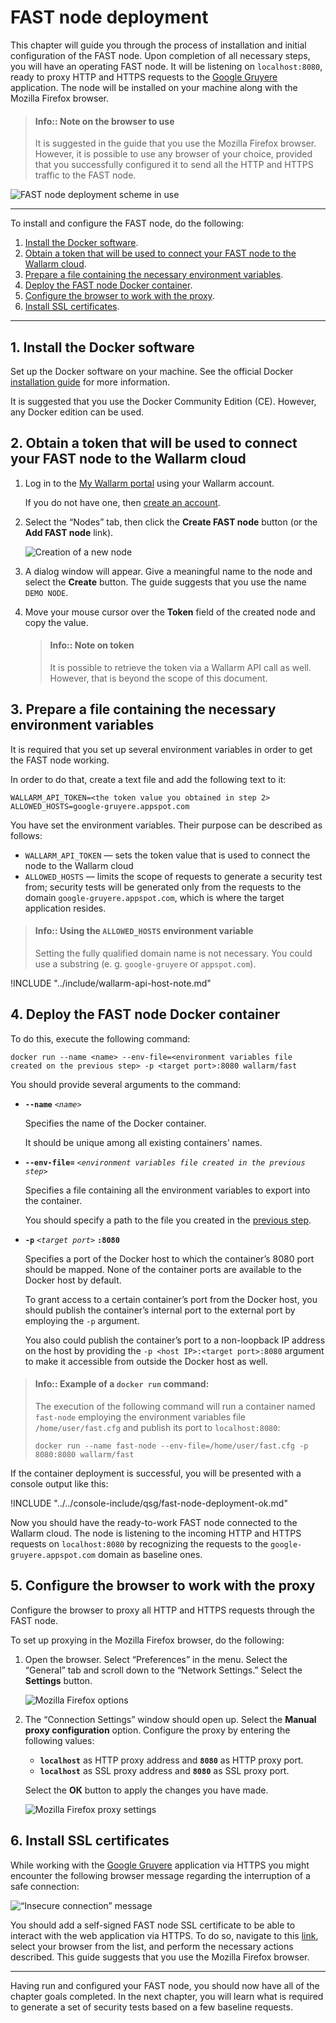 [img-qsg-deployment-scheme]:    ../../images/qsg/en/deployment/5-qsg-fast-inst-scheme.png
[img-fast-create-node]:         ../../images/qsg/common/deployment/6-qsg-fast-inst-create-node.png   
[img-firefox-options]:          ../../images/qsg/common/deployment/9-qsg-fast-inst-ff-options-window.png
[img-firefox-proxy-options]:    ../../images/qsg/common/deployment/10-qsg-fast-inst-ff-proxy-options.png
[img-insecure-connection]:      ../../images/qsg/common/deployment/11-qsg-fast-inst-untrusted-cert.png

[link-https-google-gruyere]:    https://google-gruyere.appspot.com
[link-docker-docs]:             https://docs.docker.com/
[link-wl-fast-trial]:           https://fast.wallarm.com/signup
[link-wl-console]:              https://us1.my.wallarm.com
[link-ssl-installation]:        ../ssl/intro.md

[wl-cloud-list]:    ../CLOUD-LIST.md
      
[anchor1]:  #1--install-the-docker-software              
[anchor2]:  #2--obtain-a-token-that-will-be-used-to-connect-your-fast-node-to-the-wallarm-cloud
[anchor3]:  #3--prepare-a-file-containing-the-necessary-environment-variables 
[anchor4]:  #4--deploy-the-fast-node-docker-container 
[anchor5]:  #5--configure-the-browser-to-work-with-the-proxy
[anchor6]:  #6--install-ssl-certificates 
    
    
#   FAST node deployment

This chapter will guide you through the process of installation and initial configuration of the FAST node. Upon completion of all necessary steps, you will have an operating FAST node. It will be listening on `localhost:8080`, ready to proxy HTTP and HTTPS requests to the [Google Gruyere][link-https-google-gruyere] application. The node will be installed on your machine along with the Mozilla Firefox browser.
    
>   #### Info:: Note on the browser to use
>   
>   It is suggested in the guide that you use the Mozilla Firefox browser. However, it is possible to use any browser of your choice, provided that you successfully configured it to send all the HTTP and HTTPS traffic to the FAST node.

![FAST node deployment scheme in use][img-qsg-deployment-scheme]    
    
    
----------    
    
    
To install and configure the FAST node, do the following:
1.  [Install the Docker software][anchor1].
2.  [Obtain a token that will be used to connect your FAST node to the Wallarm cloud][anchor2].
3.  [Prepare a file containing the necessary environment variables][anchor3].
4.  [Deploy the FAST node Docker container][anchor4].
5.  [Configure the browser to work with the proxy][anchor5].
6.  [Install SSL certificates][anchor6].
    
       
--------    
    
        
##  1.  Install the Docker software 

Set up the Docker software on your machine. See the official Docker [installation guide][link-docker-docs] for more information.

It is suggested that you use the Docker Community Edition (CE). However, any Docker edition can be used.
    
    
##  2.  Obtain a token that will be used to connect your FAST node to the Wallarm cloud

1.  Log in to the [My Wallarm portal][link-wl-console] using your Wallarm account.

    If you do not have one, then [create an account][link-wl-fast-trial].

2.  Select the “Nodes” tab, then click the **Create FAST node** button (or the **Add FAST node** link).

    ![Creation of a new node][img-fast-create-node]

3.  A dialog window will appear. Give a meaningful name to the node and select the **Create** button. The guide suggests that you use the name `DEMO NODE`.
    
4.  Move your mouse cursor over the **Token** field of the created node and copy the value.

    >   #### Info:: Note on token
    >   
    >   It is possible to retrieve the token via a Wallarm API call as well. However, that is beyond the scope of this document. 
    
        
##  3.  Prepare a file containing the necessary environment variables 

It is required that you set up several environment variables in order to get the FAST node working.

In order to do that, create a text file and add the following text to it:

```
WALLARM_API_TOKEN=<the token value you obtained in step 2>
ALLOWED_HOSTS=google-gruyere.appspot.com
```

You have set the environment variables. Their purpose can be described as follows:
-   `WALLARM_API_TOKEN` — sets the token value that is used to connect the node to the Wallarm cloud
-   `ALLOWED_HOSTS` — limits the scope of requests to generate a security test from; security tests will be generated only from the requests to the domain `google-gruyere.appspot.com`, which is where the target application resides.
    
>   #### Info:: Using the `ALLOWED_HOSTS` environment variable
>   
>   Setting the fully qualified domain name is not necessary. You could use a substring (e. g. `google-gruyere` or `appspot.com`).

<!-- -->

!INCLUDE "../include/wallarm-api-host-note.md"

<!-- -->
   
##  4.  Deploy the FAST node Docker container

To do this, execute the following command:

```
docker run --name <name> --env-file=<environment variables file created on the previous step> -p <target port>:8080 wallarm/fast
```

You should provide several arguments to the command:
    
-   **`--name`** *`<name>`*
        
    Specifies the name of the Docker container.
    
    It should be unique among all existing containers' names.
    
-   **`--env-file=`** *`<environment variables file created in the previous step>`*
    
    Specifies a file containing all the environment variables to export into the container.
    
    You should specify a path to the file you created in the [previous step][anchor3].

-   **`-p`** *`<target port>`* **`:8080`**
    
    Specifies a port of the Docker host to which the container’s 8080 port should be mapped. None of the container ports are available to the Docker host by default. 
    
    To grant access to a certain container’s port from the Docker host, you should publish the container’s internal port to the external port by employing the `-p` argument. 
    
    You also could publish the container’s port to a non-loopback IP address on the host by providing the `-p <host IP>:<target port>:8080` argument to make it accessible from outside the Docker host as well.        

>   #### Info:: Example of a `docker run` command:
>
>   The execution of the following command will run a container named `fast-node` employing the environment variables file `/home/user/fast.cfg` and publish its port to `localhost:8080`:
>   
>   ```
>   docker run --name fast-node --env-file=/home/user/fast.cfg -p 8080:8080 wallarm/fast
>   ```

If the container deployment is successful, you will be presented with a console output like this:

!INCLUDE "../../console-include/qsg/fast-node-deployment-ok.md"

Now you should have the ready-to-work FAST node connected to the Wallarm cloud. The node is listening to the incoming HTTP and HTTPS requests on `localhost:8080` by recognizing the requests to the `google-gruyere.appspot.com` domain as baseline ones.
    
    
##  5.  Configure the browser to work with the proxy

Configure the browser to proxy all HTTP and HTTPS requests through the FAST node. 

To set up proxying in the Mozilla Firefox browser, do the following:

1.  Open the browser. Select “Preferences” in the menu. Select the “General” tab and scroll down to the “Network Settings.” Select the **Settings** button.

    ![Mozilla Firefox options][img-firefox-options]

2.  The “Connection Settings” window should open up. Select the **Manual proxy configuration** option. Configure the proxy by entering the following values:

    -   **`localhost`** as HTTP proxy address and **`8080`** as HTTP proxy port. 
    -   **`localhost`** as SSL proxy address and **`8080`** as SSL proxy port.
        
    Select the **ОК** button to apply the changes you have made.

    ![Mozilla Firefox proxy settings][img-firefox-proxy-options]
    
    
##  6.  Install SSL certificates

While working with the [Google Gruyere][link-https-google-gruyere] application via HTTPS you might encounter the following browser message regarding the interruption of a safe connection:

![“Insecure connection” message][img-insecure-connection]

You should add a self-signed FAST node SSL certificate to be able to interact with the web application via HTTPS. To do so, navigate to this [link][link-ssl-installation], select your browser from the list, and perform the necessary actions described. This guide suggests that you use the Mozilla Firefox browser.
    
        
----------
    
        
Having run and configured your FAST node, you should now have all of the chapter goals completed. In the next chapter, you will learn what is required to generate a set of security tests based on a few baseline requests.
    